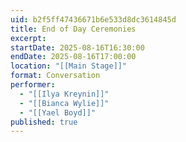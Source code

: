 ```yaml
---
uid: b2f5ff47436671b6e533d8dc3614845d
title: End of Day Ceremonies
excerpt: 
startDate: 2025-08-16T16:30:00
endDate: 2025-08-16T17:00:00
location: "[[Main Stage]]"
format: Conversation
performer:
  - "[[Ilya Kreynin]]"
  - "[[Bianca Wylie]]"
  - "[[Yael Boyd]]"
published: true
---
```

